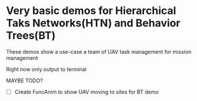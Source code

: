 # Very basic demos for Hierarchical Taks Networks(HTN) and Behavior Trees(BT)

These demos show a use-case a team of UAV task management for  mission management

Right now only output to terminal 

MAYBE TODO?
 - [ ] Create FuncAnim to show UAV moving to sites for BT demo
